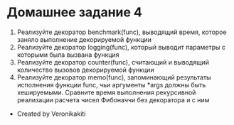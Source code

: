 # Домашнее задание 4
1. Реализуйте декоратор benchmark(func), выводящий время, которое заняло выполнение декорируемой функции
2. Реализуйте декоратор logging(func), который выводит параметры с которыми была вызвана функция
3. Реализуйте декоратор counter(func), считающий и выводящий количество вызовов декорируемой функции
4. Реализуйте декоратор memo(func), запоминающий результаты исполнения функции func, чьи аргументы *args должны быть хешируемыми. Сравните время выполнения рекурсивной реализации расчета чисел Фибоначчи без декоратора и с ним

- Created by Veronikakiti
